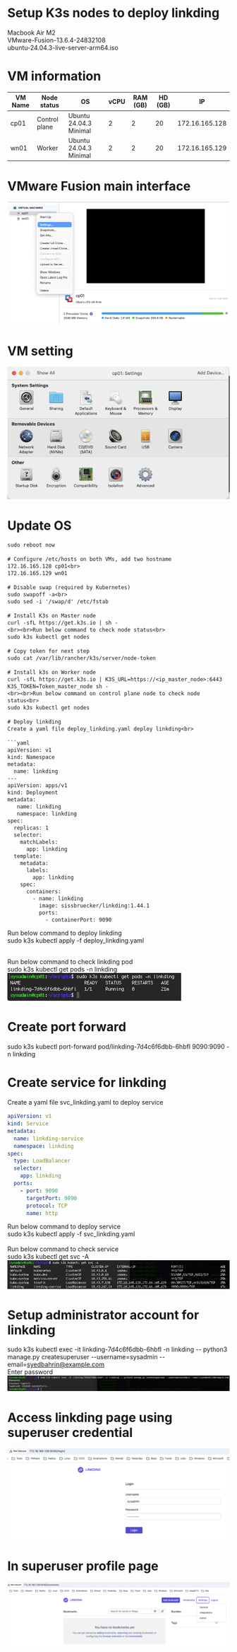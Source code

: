# Setup K3s nodes to deploy linkding
Macbook Air M2<br>
VMware-Fusion-13.6.4-24832108<br>
ubuntu-24.04.3-live-server-arm64.iso<br>

# VM information
| VM Name | Node status | OS | vCPU | RAM (GB) | HD (GB) | IP |
|---|---|---|---|---|---|---|
| cp01 | Control plane | Ubuntu 24.04.3 Minimal | 2 | 2 | 20 | 172.16.165.128 |
| wn01 | Worker | Ubuntu 24.04.3 Minimal | 2 | 2 | 20 | 172.16.165.129 |

# VMware Fusion main interface
![Alt text](images/VMware_Fusion_Main.png)

# VM setting
![Alt text](images/VMware_Fusion_VM_setting.png)

# Update OS
```sudo apt update && sudo apt upgrade -y<br>
sudo reboot now

# Configure /etc/hosts on both VMs, add two hostname 
172.16.165.128 cp01<br>
172.16.165.129 wn01

# Disable swap (required by Kubernetes)
sudo swapoff -a<br>
sudo sed -i '/swap/d' /etc/fstab

# Install K3s on Master node
curl -sfL https://get.k3s.io | sh -
<br><br>Run below command to check node status<br>
sudo k3s kubectl get nodes

# Copy token for next step
sudo cat /var/lib/rancher/k3s/server/node-token

# Install k3s on Worker node
curl -sfL https://get.k3s.io | K3S_URL=https://<ip_master_node>:6443 K3S_TOKEN=Token_master_node sh -
<br><br>Run below command on control plane node to check node status<br>
sudo k3s kubectl get nodes

# Deploy linkding
Create a yaml file deploy_linkding.yaml deploy linkding<br>

```yaml
apiVersion: v1
kind: Namespace
metadata:
  name: linkding
---
apiVersion: apps/v1
kind: Deployment
metadata:
   name: linkding
   namespace: linkding
spec:
  replicas: 1
  selector:
    matchLabels:
      app: linkding
  template:
    metadata:
      labels:
        app: linkding
    spec:
      containers:
        - name: linkding
          image: sissbruecker/linkding:1.44.1
          ports:
            - containerPort: 9090 
```
Run below command to deploy linkding<br>
sudo k3s kubectl apply -f deploy_linkding.yaml<br><br>

Run below command to check linkding pod<br>
sudo k3s kubectl get pods -n linkding<br>
![Alt text](images/kuberctl_get_pods_n_linkding.png)

# Create port forward
sudo k3s kubectl port-forward pod/linkding-7d4c6f6dbb-6hbfl 9090:9090 -n linkding<br>

# Create service for linkding
Create a yaml file svc_linkding.yaml to deploy service<br>
```yaml
apiVersion: v1
kind: Service
metadata:
  name: linkding-service
  namespace: linkding
spec:
  type: LoadBalancer
  selector:
    app: linkding
  ports:
    - port: 9090
      targetPort: 9090
      protocol: TCP
      name: http
```
Run below command to deploy service<br>
sudo k3s kubectl apply -f svc_linkding.yaml<br><br>
Run below command to check service<br>
sudo k3s kubectl get svc -A<br>
![Alt text](images/kuberctl_get-svc.png)

# Setup administrator account for linkding
sudo k3s kubectl  exec -it linkding-7d4c6f6dbb-6hbfl -n linkding -- python3 manage.py createsuperuser --username=sysadmin --email=syedbahrin@example.com<br>
Enter password<br>
![Alt text](images/create_superuser-account.png)

# Access linkding page using superuser credential
![Alt text](images/enter_superuser_credential.png)

# In superuser profile page
![Alt text](images/superuser_account.png)

